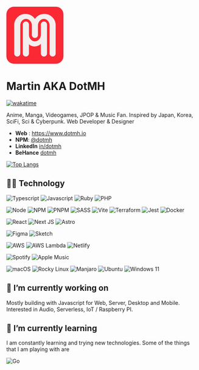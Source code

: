 [![DotMH](https://github.com/dotmh/dotmh/raw/master/logo.png)](https://www.dotmh.io)

Martin AKA DotMH
================

[![wakatime](https://wakatime.com/badge/user/ea883e2b-1d18-4e06-9982-933661781666.svg?style=for-the-badge)](https://wakatime.com/@ea883e2b-1d18-4e06-9982-933661781666)

Anime, Manga, Videogames, JPOP & Music Fan. Inspired by Japan, Korea, SciFi, Sci & Cyberpunk. Web Developer & Designer

- __Web__ : <https://www.dotmh.io>
- __NPM__: [@dotmh](https://www.npmjs.com/dotmh)
- __LinkedIn__ [in/dotmh](https://www.linkedin.com/in/dotmh/)
- __BeHance__ [dotmh](https://www.behance.net/dotmh)

[![Top Langs](https://github-readme-stats.vercel.app/api/top-langs/?username=dotmh&theme=tokyonight)](https://github.com/anuraghazra/github-readme-stats)

👨‍💻 Technology
-------------
![Typescript](https://img.shields.io/badge/TypeScript-3178C6.svg?style=for-the-badge&logo=TypeScript&logoColor=white)
![Javascript](https://img.shields.io/badge/JavaScript-F7DF1E.svg?style=for-the-badge&logo=JavaScript&logoColor=black)
![Ruby](https://img.shields.io/badge/Ruby-CC342D.svg?style=for-the-badge&logo=Ruby&logoColor=white)
![PHP](https://img.shields.io/badge/PHP-777BB4.svg?style=for-the-badge&logo=PHP&logoColor=white)

![Node](https://img.shields.io/badge/Node.js-339933.svg?style=for-the-badge&logo=nodedotjs&logoColor=white)
![NPM](https://img.shields.io/badge/npm-CB3837.svg?style=for-the-badge&logo=npm&logoColor=white)
![PNPM](https://img.shields.io/badge/pnpm-%234a4a4a.svg?style=for-the-badge&logo=pnpm&logoColor=f69220)
![SASS](https://img.shields.io/badge/Sass-CC6699.svg?style=for-the-badge&logo=Sass&logoColor=white)
![Vite](https://img.shields.io/badge/Vite-646CFF.svg?style=for-the-badge&logo=Vite&logoColor=white)
![Terraform](https://img.shields.io/badge/Terraform-7B42BC.svg?style=for-the-badge&logo=Terraform&logoColor=white)
![Jest](https://img.shields.io/badge/-jest-%23C21325?style=for-the-badge&logo=jest&logoColor=white)
![Docker](https://img.shields.io/badge/docker-%230db7ed.svg?style=for-the-badge&logo=docker&logoColor=white)

![React](https://img.shields.io/badge/React-61DAFB.svg?style=for-the-badge&logo=React&logoColor=black)
![Next JS](https://img.shields.io/badge/Next-black?style=for-the-badge&logo=next.js&logoColor=white)
![Astro](https://img.shields.io/badge/astro-%232C2052.svg?style=for-the-badge&logo=astro&logoColor=white)

![Figma](https://img.shields.io/badge/Figma-F24E1E.svg?style=for-the-badge&logo=Figma&logoColor=white)
![Sketch](https://img.shields.io/badge/Sketch-F7B500.svg?style=for-the-badge&logo=Sketch&logoColor=black)

![AWS](https://img.shields.io/badge/Amazon%20AWS-232F3E.svg?style=for-the-badge&logo=Amazon-AWS&logoColor=white)
![AWS Lambda](https://img.shields.io/badge/AWS%20Lambda-FF9900.svg?style=for-the-badge&logo=AWS-Lambda&logoColor=white)
![Netlify](https://img.shields.io/badge/netlify-%23000000.svg?style=for-the-badge&logo=netlify&logoColor=#00C7B7)

![Spotify](https://img.shields.io/badge/Spotify-1ED760?style=for-the-badge&logo=spotify&logoColor=white)
![Apple Music](https://img.shields.io/badge/Apple%20Music-FA243C.svg?style=for-the-badge&logo=Apple-Music&logoColor=white)

![macOS](https://img.shields.io/badge/mac%20os-000000?style=for-the-badge&logo=macos&logoColor=F0F0F0)
![Rocky Linux](https://img.shields.io/badge/-Rocky%20Linux-%2310B981?style=for-the-badge&logo=rockylinux&logoColor=white)
![Manjaro](https://img.shields.io/badge/Manjaro-35BF5C?style=for-the-badge&logo=Manjaro&logoColor=white)
![Ubuntu](https://img.shields.io/badge/Ubuntu-E95420?style=for-the-badge&logo=ubuntu&logoColor=white)
![Windows 11](https://img.shields.io/badge/Windows%2011-%230079d5.svg?style=for-the-badge&logo=Windows%2011&logoColor=white)



🔭 I’m currently working on
----------------------------

Mostly building with Javascript for Web, Server, Desktop and Mobile. 
Interested in Audio, Serverless, IoT / Raspberry PI. 

🌱 I’m currently learning
--------------------------

I am constantly learning and trying new technologies. Some of the things that I am playing with are

![Go](https://img.shields.io/badge/go-%2300ADD8.svg?style=for-the-badge&logo=go&logoColor=white)


